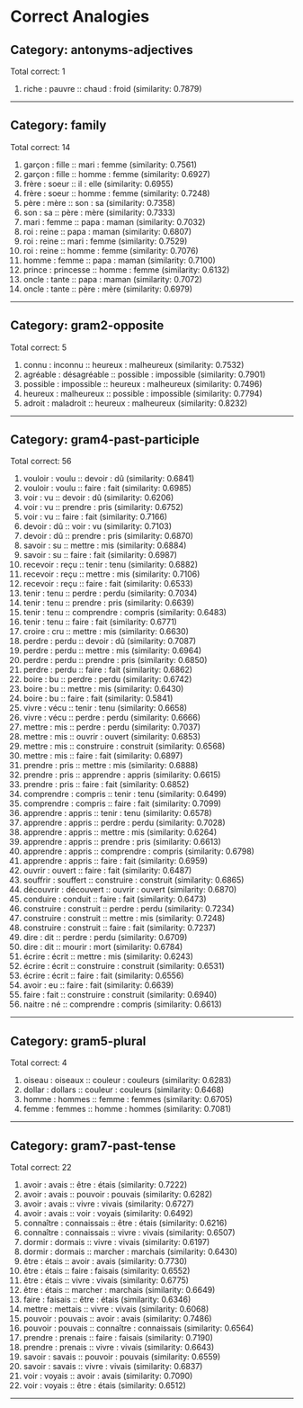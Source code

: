 # Correct Analogies

## Category: antonyms-adjectives
Total correct: 1

1. riche : pauvre :: chaud : froid (similarity: 0.7879)

--------------------------------------------------

## Category: family
Total correct: 14

1. garçon : fille :: mari : femme (similarity: 0.7561)
2. garçon : fille :: homme : femme (similarity: 0.6927)
3. frère : soeur :: il : elle (similarity: 0.6955)
4. frère : soeur :: homme : femme (similarity: 0.7248)
5. père : mère :: son : sa (similarity: 0.7358)
6. son : sa :: père : mère (similarity: 0.7333)
7. mari : femme :: papa : maman (similarity: 0.7032)
8. roi : reine :: papa : maman (similarity: 0.6807)
9. roi : reine :: mari : femme (similarity: 0.7529)
10. roi : reine :: homme : femme (similarity: 0.7076)
11. homme : femme :: papa : maman (similarity: 0.7100)
12. prince : princesse :: homme : femme (similarity: 0.6132)
13. oncle : tante :: papa : maman (similarity: 0.7072)
14. oncle : tante :: père : mère (similarity: 0.6979)

--------------------------------------------------

## Category: gram2-opposite
Total correct: 5

1. connu : inconnu :: heureux : malheureux (similarity: 0.7532)
2. agréable : désagréable :: possible : impossible (similarity: 0.7901)
3. possible : impossible :: heureux : malheureux (similarity: 0.7496)
4. heureux : malheureux :: possible : impossible (similarity: 0.7794)
5. adroit : maladroit :: heureux : malheureux (similarity: 0.8232)

--------------------------------------------------

## Category: gram4-past-participle
Total correct: 56

1. vouloir : voulu :: devoir : dû (similarity: 0.6841)
2. vouloir : voulu :: faire : fait (similarity: 0.6985)
3. voir : vu :: devoir : dû (similarity: 0.6206)
4. voir : vu :: prendre : pris (similarity: 0.6752)
5. voir : vu :: faire : fait (similarity: 0.7166)
6. devoir : dû :: voir : vu (similarity: 0.7103)
7. devoir : dû :: prendre : pris (similarity: 0.6870)
8. savoir : su :: mettre : mis (similarity: 0.6884)
9. savoir : su :: faire : fait (similarity: 0.6987)
10. recevoir : reçu :: tenir : tenu (similarity: 0.6882)
11. recevoir : reçu :: mettre : mis (similarity: 0.7106)
12. recevoir : reçu :: faire : fait (similarity: 0.6533)
13. tenir : tenu :: perdre : perdu (similarity: 0.7034)
14. tenir : tenu :: prendre : pris (similarity: 0.6639)
15. tenir : tenu :: comprendre : compris (similarity: 0.6483)
16. tenir : tenu :: faire : fait (similarity: 0.6771)
17. croire : cru :: mettre : mis (similarity: 0.6630)
18. perdre : perdu :: devoir : dû (similarity: 0.7087)
19. perdre : perdu :: mettre : mis (similarity: 0.6964)
20. perdre : perdu :: prendre : pris (similarity: 0.6850)
21. perdre : perdu :: faire : fait (similarity: 0.6862)
22. boire : bu :: perdre : perdu (similarity: 0.6742)
23. boire : bu :: mettre : mis (similarity: 0.6430)
24. boire : bu :: faire : fait (similarity: 0.5841)
25. vivre : vécu :: tenir : tenu (similarity: 0.6658)
26. vivre : vécu :: perdre : perdu (similarity: 0.6666)
27. mettre : mis :: perdre : perdu (similarity: 0.7037)
28. mettre : mis :: ouvrir : ouvert (similarity: 0.6853)
29. mettre : mis :: construire : construit (similarity: 0.6568)
30. mettre : mis :: faire : fait (similarity: 0.6897)
31. prendre : pris :: mettre : mis (similarity: 0.6888)
32. prendre : pris :: apprendre : appris (similarity: 0.6615)
33. prendre : pris :: faire : fait (similarity: 0.6852)
34. comprendre : compris :: tenir : tenu (similarity: 0.6499)
35. comprendre : compris :: faire : fait (similarity: 0.7099)
36. apprendre : appris :: tenir : tenu (similarity: 0.6578)
37. apprendre : appris :: perdre : perdu (similarity: 0.7028)
38. apprendre : appris :: mettre : mis (similarity: 0.6264)
39. apprendre : appris :: prendre : pris (similarity: 0.6613)
40. apprendre : appris :: comprendre : compris (similarity: 0.6798)
41. apprendre : appris :: faire : fait (similarity: 0.6959)
42. ouvrir : ouvert :: faire : fait (similarity: 0.6487)
43. souffrir : souffert :: construire : construit (similarity: 0.6865)
44. découvrir : découvert :: ouvrir : ouvert (similarity: 0.6870)
45. conduire : conduit :: faire : fait (similarity: 0.6473)
46. construire : construit :: perdre : perdu (similarity: 0.7234)
47. construire : construit :: mettre : mis (similarity: 0.7248)
48. construire : construit :: faire : fait (similarity: 0.7237)
49. dire : dit :: perdre : perdu (similarity: 0.6709)
50. dire : dit :: mourir : mort (similarity: 0.6784)
51. écrire : écrit :: mettre : mis (similarity: 0.6243)
52. écrire : écrit :: construire : construit (similarity: 0.6531)
53. écrire : écrit :: faire : fait (similarity: 0.6556)
54. avoir : eu :: faire : fait (similarity: 0.6639)
55. faire : fait :: construire : construit (similarity: 0.6940)
56. naitre : né :: comprendre : compris (similarity: 0.6613)

--------------------------------------------------

## Category: gram5-plural
Total correct: 4

1. oiseau : oiseaux :: couleur : couleurs (similarity: 0.6283)
2. dollar : dollars :: couleur : couleurs (similarity: 0.6468)
3. homme : hommes :: femme : femmes (similarity: 0.6705)
4. femme : femmes :: homme : hommes (similarity: 0.7081)

--------------------------------------------------

## Category: gram7-past-tense
Total correct: 22

1. avoir : avais :: être : étais (similarity: 0.7222)
2. avoir : avais :: pouvoir : pouvais (similarity: 0.6282)
3. avoir : avais :: vivre : vivais (similarity: 0.6727)
4. avoir : avais :: voir : voyais (similarity: 0.6492)
5. connaître : connaissais :: être : étais (similarity: 0.6216)
6. connaître : connaissais :: vivre : vivais (similarity: 0.6507)
7. dormir : dormais :: vivre : vivais (similarity: 0.6197)
8. dormir : dormais :: marcher : marchais (similarity: 0.6430)
9. être : étais :: avoir : avais (similarity: 0.7730)
10. être : étais :: faire : faisais (similarity: 0.6552)
11. être : étais :: vivre : vivais (similarity: 0.6775)
12. être : étais :: marcher : marchais (similarity: 0.6649)
13. faire : faisais :: être : étais (similarity: 0.6346)
14. mettre : mettais :: vivre : vivais (similarity: 0.6068)
15. pouvoir : pouvais :: avoir : avais (similarity: 0.7486)
16. pouvoir : pouvais :: connaître : connaissais (similarity: 0.6564)
17. prendre : prenais :: faire : faisais (similarity: 0.7190)
18. prendre : prenais :: vivre : vivais (similarity: 0.6643)
19. savoir : savais :: pouvoir : pouvais (similarity: 0.6559)
20. savoir : savais :: vivre : vivais (similarity: 0.6837)
21. voir : voyais :: avoir : avais (similarity: 0.7090)
22. voir : voyais :: être : étais (similarity: 0.6512)

--------------------------------------------------

